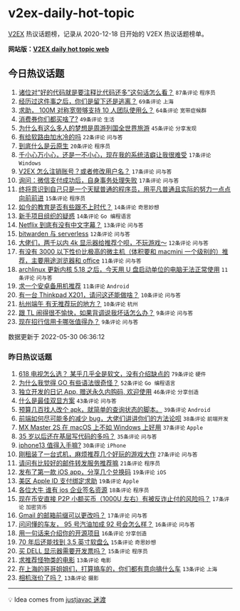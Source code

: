 # v2ex-daily-hot-topic

[V2EX](https://www.v2ex.com/) 热议话题榜，记录从 2020-12-18 日开始的 V2EX 热议话题榜单。

**网站版：[V2EX daily hot topic web](https://boojack.github.io/v2ex-daily-hot-topic-web/)**

## 今日热议话题

<!-- TODAY BEGIN -->

1. [诸位对“好的代码就是要注释比代码还多”这句话怎么看？](https://www.v2ex.com/t/856135) `87条评论` `程序员`
1. [经历过这件事之后，你们是留下还是逃离？](https://www.v2ex.com/t/856160) `69条评论` `上海`
1. [求助， 100M 对称宽带够支持 10 人团队使用么？](https://www.v2ex.com/t/856136) `64条评论` `宽带症候群`
1. [消费券你们都买啥了?](https://www.v2ex.com/t/856122) `49条评论` `生活`
1. [为什么有这么多人的梦想是周游列国全世界旅游](https://www.v2ex.com/t/856166) `45条评论` `分享发现`
1. [有给软路由加水冷的吗](https://www.v2ex.com/t/856142) `22条评论` `问与答`
1. [到底什么是云原生](https://www.v2ex.com/t/856133) `20条评论` `程序员`
1. [千小心万小心，还是一不小心，现在我的系统洁癖让我很难受](https://www.v2ex.com/t/856185) `17条评论` `Windows`
1. [V2EX 怎么注销账号？或者修改用户名？](https://www.v2ex.com/t/856182) `17条评论` `问与答`
1. [询问：微信支付成功后，自身事务处理失败](https://www.v2ex.com/t/856158) `17条评论` `问与答`
1. [终将意识到自己只是一个天赋普通的程序员，用平凡普通且实际的努力一点点向前前进](https://www.v2ex.com/t/856193) `15条评论` `程序员`
1. [如今的教育是否有些跟不上时代？](https://www.v2ex.com/t/856196) `14条评论` `奇思妙想`
1. [新手项目组织的疑惑](https://www.v2ex.com/t/856138) `14条评论` `Go 编程语言`
1. [Netflix 到底有没有中文字幕？](https://www.v2ex.com/t/856153) `13条评论` `问与答`
1. [bitwarden 与 serverless](https://www.v2ex.com/t/856152) `12条评论` `问与答`
1. [大佬们，两千以内 4k 显示器给推荐个呗，不玩游戏～](https://www.v2ex.com/t/856134) `12条评论` `问与答`
1. [有没有 3000 以下性价比极高的微主机（体积要和 macmini 一个级别的）推荐，主要用途浏览器和 office](https://www.v2ex.com/t/856159) `11条评论` `问与答`
1. [archlinux 更新内核 5.18 之后，今天用 U 盘启动单位的电脑无法正常使用](https://www.v2ex.com/t/856154) `11条评论` `问与答`
1. [求一个安卓备用机推荐](https://www.v2ex.com/t/856119) `11条评论` `Android`
1. [有一台 Thinkpad X201，请问这还能做啥？](https://www.v2ex.com/t/856155) `10条评论` `问与答`
1. [杭州端午 有无推荐玩的地方？](https://www.v2ex.com/t/856143) `10条评论` `杭州`
1. [跟 TL 闹得很不愉快，如果背调说我坏话怎么办？](https://www.v2ex.com/t/856203) `9条评论` `问与答`
1. [现在招行信用卡哪张值得办？](https://www.v2ex.com/t/856175) `9条评论` `问与答`

数据更新于 2022-05-30 06:36:12

<!-- TODAY END -->

### 昨日热议话题

<!-- YESTERDAY BEGIN -->

1. [618 电视怎么选？ 某乎几乎全是软文，没有介绍缺点的](https://www.v2ex.com/t/855997) `79条评论` `硬件`
1. [为什么我觉得 GO 有些语法很奇怪？](https://www.v2ex.com/t/855980) `52条评论` `Go 编程语言`
1. [独立开发的日记 App, 赠送永久内购码, 欢迎使用](https://www.v2ex.com/t/855988) `46条评论` `分享创造`
1. [什么是最佳双显方案](https://www.v2ex.com/t/855962) `43条评论` `问与答`
1. [预算几百找人改个 apk，就简单的查询状态的脚本。](https://www.v2ex.com/t/856011) `39条评论` `Android`
1. [前端如何尽可能多的减少 bug，大佬们讲讲你们的方法论呗](https://www.v2ex.com/t/855971) `38条评论` `前端开发`
1. [MX Master 2S 在 macOS 上不如 Windows 上好用](https://www.v2ex.com/t/856026) `37条评论` `Apple`
1. [35 岁以后还在基层写代码的多吗？](https://www.v2ex.com/t/856003) `35条评论` `问与答`
1. [iphone13 值得入手嘛?](https://www.v2ex.com/t/856014) `30条评论` `iPhone`
1. [刚租装了一台式机，麻烦推荐几个好玩的游戏大作](https://www.v2ex.com/t/856040) `27条评论` `问与答`
1. [请问有比较好的邮件转发服务推荐嘛](https://www.v2ex.com/t/855969) `21条评论` `程序员`
1. [发布了第一款 iOS app，分享几个兑换码](https://www.v2ex.com/t/856032) `19条评论` `iOS`
1. [美区 Apple ID 支付绑定求助](https://www.v2ex.com/t/856031) `19条评论` `Apple`
1. [各位大牛 谁有 ios 企业签名资源](https://www.v2ex.com/t/856067) `18条评论` `程序员`
1. [现在币安直接 P2P 小额买币（1000U 左右）有被反诈止付的风险吗？](https://www.v2ex.com/t/856058) `17条评论` `加密货币`
1. [Gmail 的邮箱前缀可以更改吗？](https://www.v2ex.com/t/855965) `17条评论` `问与答`
1. [问问懂的车友， 95 号汽油加成 92 号会怎么样？](https://www.v2ex.com/t/856098) `16条评论` `问与答`
1. [用一句话来介绍你的开源项目](https://www.v2ex.com/t/856083) `16条评论` `分享创造`
1. [70 年后还能找到 3.5 英寸软盘么](https://www.v2ex.com/t/856013) `15条评论` `奇思妙想`
1. [买 DELL 显示器需要开发票吗？](https://www.v2ex.com/t/855992) `15条评论` `程序员`
1. [求推荐怪物类的电影](https://www.v2ex.com/t/856072) `13条评论` `电影`
1. [在上海的哥哥姐姐们，打算搞车的，你们都有意向搞什么车](https://www.v2ex.com/t/856069) `13条评论` `上海`
1. [相机涨价了吗？](https://www.v2ex.com/t/856037) `13条评论` `摄影`

<!-- YESTERDAY END -->

---

💡 Idea comes from [justjavac 迷渡](https://github.com/justjavac/)
